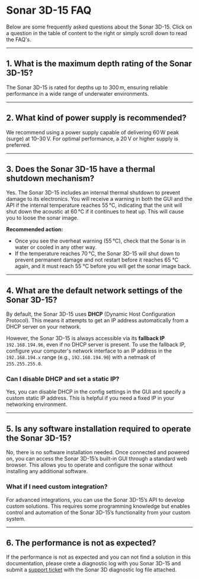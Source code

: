 # Sonar 3D-15 FAQ

Below are some frequently asked questions about the Sonar 3D-15. Click on a question in the table of content to the right or simply scroll down to read the FAQ's. 

---

## 1. What is the maximum depth rating of the Sonar 3D-15?
The Sonar 3D-15 is rated for depths up to 300 m, ensuring reliable performance in a wide range of underwater environments.

---

## 2. What kind of power supply is recommended?
We recommend using a power supply capable of delivering 60 W peak (surge) at 10–30 V. For optimal performance, a 20 V or higher supply is preferred.

---

## 3. Does the Sonar 3D-15 have a thermal shutdown mechanism?
Yes. The Sonar 3D-15 includes an internal thermal shutdown to prevent damage to its electronics. You will receive a warning in both the GUI and the API if the internal temperature reaches 55 °C, indicating that the unit will shut down the acoustic at 60 °C if it continues to heat up. This will cause you to loose the sonar image. 

**Recommended action:**  
- Once you see the overheat warning (55 °C), check that the Sonar is in water or cooled in any other way.   
- If the temperature reaches 70 °C, the Sonar 3D-15 will shut down to prevent permanent damage and not restart before it reaches 65 °C again, and it must reach 55 °C before you will get the sonar image back. 

---

## 4. What are the default network settings of the Sonar 3D-15?
By default, the Sonar 3D-15 uses **DHCP** (Dynamic Host Configuration Protocol). This means it attempts to get an IP address automatically from a DHCP server on your network.

However, the Sonar 3D-15 is always accessible via its **fallback IP** `192.168.194.96`, even if no DHCP server is present. To use the fallback IP, configure your computer's network interface to an IP address in the `192.168.194.x` range (e.g., `192.168.194.90`) with a netmask of `255.255.255.0`.

### Can I disable DHCP and set a static IP?
Yes, you can disable DHCP in the config settings in the GUI and specify a custom static IP address. This is helpful if you need a fixed IP in your networking environment.

---

## 5. Is any software installation required to operate the Sonar 3D-15?
No, there is no software installation needed. Once connected and powered on, you can access the Sonar 3D-15’s built-in GUI through a standard web browser. This allows you to operate and configure the sonar without installing any additional software.

### What if I need custom integration?
For advanced integrations, you can use the Sonar 3D-15’s API to develop custom solutions. This requires some programming knowledge but enables control and automation of the Sonar 3D-15’s functionality from your custom system.

---

## 6. The performance is not as expected?
If the performance is not as expected and you can not find a solution in this documentation, please crete a diagnostic log with you Sonar 3D-15 and submit a [support ticket](https://waterlinked.com/support) with the Sonar 3D diagnostic log file attached. 